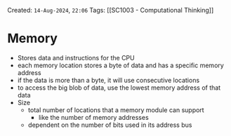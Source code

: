 Created: `14-Aug-2024`, `22:06`
Tags: [[SC1003 - Computational Thinking]]

# Memory
- Stores data and instructions for the CPU
- each memory location stores a byte of data and has a specific memory address
- if the data is more than a byte, it will use consecutive locations
- to access the big blob of data, use the lowest memory address of that data
- Size
	- total number of locations that a memory module can support
		- like the number of memory addresses
	- dependent on the number of bits used in its address bus
